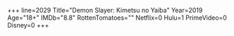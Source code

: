 +++
line=2029
Title="Demon Slayer: Kimetsu no Yaiba"
Year=2019
Age="18+"
IMDb="8.8"
RottenTomatoes=""
Netflix=0
Hulu=1
PrimeVideo=0
Disney=0
+++

